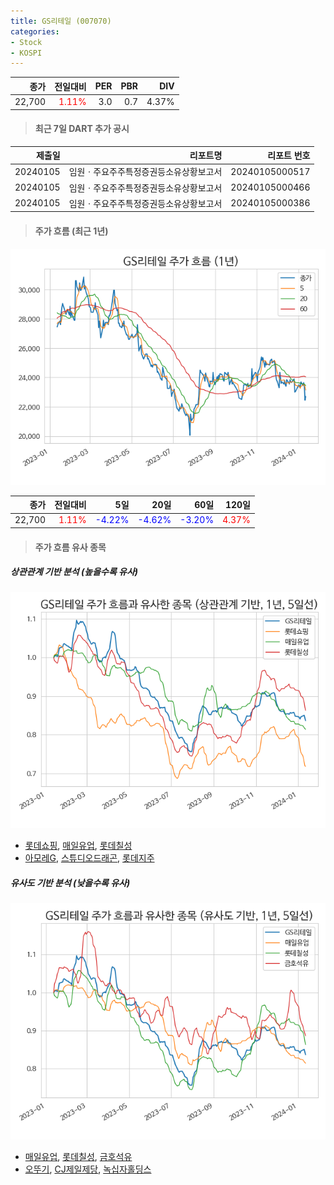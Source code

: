 ```yaml
---
title: GS리테일 (007070)
categories:
- Stock
- KOSPI
---
```


|종가|전일대비|PER|PBR|DIV|
|---:|-------:|--:|--:|--:|
|22,700|<span style="color: red">1.11%</span>|3.0|0.7|4.37%|

<!-- more -->

> #### 최근 7일 DART 추가 공시

|제출일|리포트명|리포트 번호|
|-----:|-------:|----------:|
|20240105|임원ㆍ주요주주특정증권등소유상황보고서|20240105000517|
|20240105|임원ㆍ주요주주특정증권등소유상황보고서|20240105000466|
|20240105|임원ㆍ주요주주특정증권등소유상황보고서|20240105000386|

> #### 주가 흐름 (최근 1년)

![007070](/assets/images/stock/007070.png)

|종가|전일대비|5일|20일|60일|120일|
|---:|-------:|--:|---:|---:|----:|
|22,700|<span style="color: red">1.11%</span>|<span style="color: blue">-4.22%</span>|<span style="color: blue">-4.62%</span>|<span style="color: blue">-3.20%</span>|<span style="color: red">4.37%</span>|

> #### 주가 흐름 유사 종목

##### 상관관계 기반 분석 (높을수록 유사)
![007070](/assets/images/stock/007070_corr.png)
- [롯데쇼핑](/023530/), [매일유업](/267980/), [롯데칠성](/005300/)
- [아모레G](/002790/), [스튜디오드래곤](/253450/), [롯데지주](/004990/)

##### 유사도 기반 분석 (낮을수록 유사)	
![007070](/assets/images/stock/007070_sim.png)
- [매일유업](/267980/), [롯데칠성](/005300/), [금호석유](/011780/)
- [오뚜기](/007310/), [CJ제일제당](/097950/), [녹십자홀딩스](/005250/)